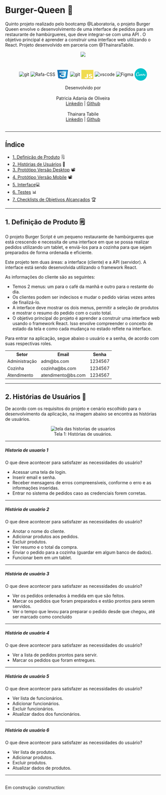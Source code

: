 # Burger-Queen :hamburger:

Quinto projeto realizado pelo bootcamp @Laboratoria, o projeto Burger Queen envolve o desenvolvimento de uma interface de pedidos para um restaurante de hambúrgueres, que deve integrar-se com uma API . O objetivo principal é aprender a construir uma interface web utilizando o React. Projeto desenvolvido em parceria com @ThainaraTabile.
<div align="center">
<img width="500" src="https://github.com/patriciadania/burger-script/assets/120285942/2960fb2a-49af-4675-a8ca-3a47ab20a913"/>

</div>

<div align="center">
  

  <br>
  <br>
  <img align="center" alt="git" height="30" width="40" src="https://cdn.jsdelivr.net/gh/devicons/devicon/icons/git/git-original.svg"/>
    <img align="center" alt="Rafa-CSS" height="30" width="40" src="https://user-images.githubusercontent.com/120285942/236062287-09f1bc78-7e35-45bc-b420-17b08bd4f81d.svg">
     <img align="center" alt="Rafa-CSS" height="30" width="40" src="https://raw.githubusercontent.com/devicons/devicon/master/icons/css3/css3-original.svg">
  <img align="center" alt="git" height="30" width="40" src="https://camo.githubusercontent.com/900baefb89e187c8b32cdbb3b440d1502fe8f30a1a335cc5dc5868af0142f8b1/68747470733a2f2f63646e2e6a7364656c6976722e6e65742f67682f64657669636f6e732f64657669636f6e2f69636f6e732f6e6f64656a732f6e6f64656a732d6f726967696e616c2e737667" />
  <img align="center" alt="Rafa-Js" height="30" width="40" src="https://raw.githubusercontent.com/devicons/devicon/master/icons/javascript/javascript-plain.svg">
  <img align="center" alt="vscode" height="30" width="40" src="https://cdn.jsdelivr.net/gh/devicons/devicon/icons/vscode/vscode-original.svg" />
  <img align="center" alt="Figma" height="30" width="40" src="https://cdn.jsdelivr.net/gh/devicons/devicon/icons/figma/figma-original.svg" />
   <img align="center" alt="Canva" height="40" width="40" src="https://raw.githubusercontent.com/devicons/devicon/master/icons/canva/canva-original.svg">
  <br>


  Desenvolvido por <br>
  <br>
    Patricia Adania de Oliveira<br>
  [Linkedin](https://www.linkedin.com/in/patriciadania/) | [Github](https://github.com/patriciadania)
  <br>
  <br>
  Thainara Tabile <br>
  [Linkedin](https://www.linkedin.com/in/thainaratabile/) | [Github](https://github.com/ThainaraTabile) 
  <br>
  <br>
 
  
</div>
 
***
## Índice

* [1. Definição de Produto](#1-definicao-de-produto) 🗒️
* [2. Histórias de Usuários](#2-historias-de-usuarios) 📌
* [3. Protótipo Versão Desktop](#3-prototipo-versao-desktop) 📽️
* [4. Protótipo Versão Mobile](#4-prototipo-versao-mobile) 📽️
* [5. Interface](#5-interface)💻
* [6. Testes](#6-testes) 📊
* [7. Checklists de Objetivos Alcançados](#7-checklist-de-objetivos-alcançados) 🏆

***
## 1. Definição de Produto 🗒️
O projeto Burger Script é um pequeno restaurante de hambúrgueres que está crescendo e necessita de uma interface em que se possa realizar pedidos utilizando um tablet, e enviá-los para a cozinha para que sejam preparados de forma ordenada e eficiente.

Este projeto tem duas áreas: a interface (cliente) e a API (servidor). A interface está sendo desenvolvida utilizando o framework React.

As informações do cliente são as seguintes:

-  Temos 2 menus: um para o café da manhã e outro para o restante do dia.
-  Os clientes podem ser indecisos e mudar o pedido várias vezes antes de finalizá-lo.
-  A interface deve mostrar os dois menus, permitir a seleção de produtos e mostrar o resumo do pedido com o custo total.
-  O objetivo principal do projeto é aprender a construir uma interface web usando o framework React. Isso envolve compreender o conceito de estado da tela e como cada mudança no estado reflete na interface. <br>

Para entrar na aplicação, segue abaixo o usuário e a senha, de acordo com suas respectivas roles.<br>

<div align="center">
  <table>
    <tr>
      <th>Setor</th>
      <th>Email</th>
      <th>Senha</th>
    </tr>
    <tr>
      <td>Administração</td>
      <td>adm@bs.com</td>
      <td>1234567</td>
    </tr>
    <tr>
      <td>Cozinha</td>
      <td>cozinha@bs.com</td>
      <td>1234567</td>
    </tr>
    <tr>
      <td>Atendimento</td>
      <td>atendimento@bs.com</td>
      <td>1234567</td>
    </tr>
  </table>
</div>


***
## 2. Histórias de Usuários 📝
De acordo com os requisitos do projeto e cenário escolhido para o desenvolvimento da aplicação, na imagem abaixo se encontra as histórias de usuários.

<div align="center">
  <img alt="tela das historias de usuarios" src="https://github.com/patriciadania/burger-script/assets/120285942/821aafaa-fe00-47d1-a2d1-ccfebb83d275"/><br>
  Tela 1: Histórias de usuários.
  </div>

  ***
##### Historia de usuario 1  
O que deve acontecer para satisfazer as necessidades do usuário?<br>

  - Acessar uma tela de login.
  - Inserir email e senha.
  - Receber mensagens de erros compreensíveis, conforme o erro e as informações inseridas.
  - Entrar no sistema de pedidos caso as credenciais forem corretas. 
  ***

##### História de usuário 2
O que deve acontecer para satisfazer as necessidades do usuário?  <br>

- Anotar o nome do cliente.
- Adicionar produtos aos pedidos.
- Excluir produtos.
- Ver resumo e o total da compra.
- Enviar o pedido para a cozinha (guardar em algum banco de dados).
- Funcionar bem em um tablet.


***
##### História de usuário 3
O que deve acontecer para satisfazer as necessidades do usuário?  <br>

* Ver os pedidos ordenados à medida em que são feitos.
* Marcar os pedidos que foram preparados e estão prontos para serem servidos.
* Ver o tempo que levou para preparar o pedido desde que chegou, até ser marcado
  como concluído


***
##### História de usuário 4
O que deve acontecer para satisfazer as necessidades do usuário?  <br>

* Ver a lista de pedidos prontos para servir.
* Marcar os pedidos que foram entregues.


***
##### História de usuário 5
O que deve acontecer para satisfazer as necessidades do usuário?  <br>
* Ver lista de funcionários.
* Adicionar funcionários.
* Excluir funcionários.
* Atualizar dados dos funcionários.

***
##### História de usuário 6
O que deve acontecer para satisfazer as necessidades do usuário?  <br>
* Ver lista de produtos.
* Adicionar produtos.
* Excluir produtos.
* Atualizar dados de produtos.

***
<br>
Em construção :construction:
